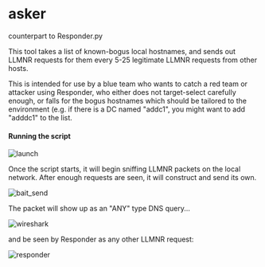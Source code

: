 # asker
counterpart to Responder.py

This tool takes a list of known-bogus local hostnames, and sends out LLMNR requests for them every 5-25 legitimate LLMNR requests from other hosts.

This is intended for use by a blue team who wants to catch a red team or attacker using Responder, who either does not target-select carefully enough, or falls for the bogus hostnames which should be tailored to the environment (e.g. if there is a DC named "addc1", you might want to add "adddc1" to the list.

#### Running the script

![launch](/asker/images/launch.png)

Once the script starts, it will begin sniffing LLMNR packets on the local network. After enough requests are seen, it will construct and send its own.

![bait_send](/asker/images/bait_send.png)

The packet will show up as an "ANY" type DNS query...

![wireshark](/asker/images/wireshark.png)

and be seen by Responder as any other LLMNR request:

![responder](/asker/images/responder.png)
